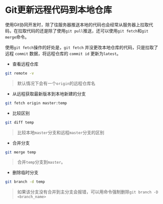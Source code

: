 # Git更新远程代码到本地仓库

使用Git协同开发时，除了往服务器推送本地的代码也会经常从服务器上拉取代码，在拉取代码的还是除了使用`git pull`推送，还可以使用`git fetch`和`git merge`命令。

使用`git fetch`操作的好处是，`git fetch` 并没更改本地仓库的代码，只是拉取了远程 `commit` 数据，将远程仓库的 `commit id` 更新为`latest`。

* 查看远程仓库

```bash
git remote -v
```

> 默认情况下会有一个`origin`的远程仓库名

* 从远程获取最新版本到本地新建的分支

```bash
git fetch origin master:temp
```

* 比较区别

```bash
git diff temp
```

> 比较本地`master`分支和远程`master`分支的区别

* 合并分支

```bash
git merge temp
```

> 合并`temp`分支到`master`。

* 删除临时分支

```bash
git branch -d temp
```

> 如果该分支没有合并到主分支会报错，可以用命令强制删除`git branch -D <branch_name>`

